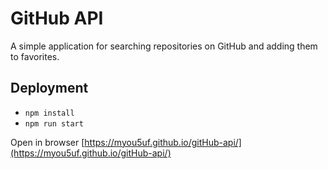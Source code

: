 # GitHub API

A simple application for searching repositories on GitHub and adding them to favorites.

## Deployment

-   `npm install`
-   `npm run start`

Open in browser [https://myou5uf.github.io/gitHub-api/](https://myou5uf.github.io/gitHub-api/)
